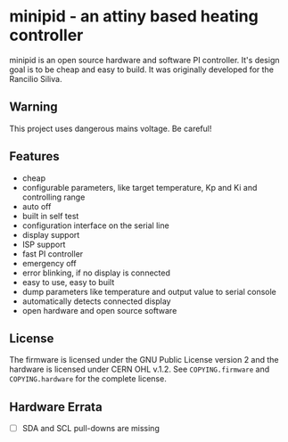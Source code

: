 # minipid - an attiny based heating controller

minipid is an open source hardware and software PI controller. It's design
goal is to be cheap and easy to build. It was originally developed for the
Rancilio Siliva.

## Warning

This project uses dangerous mains voltage. Be careful!

## Features

 * cheap
 * configurable parameters, like target temperature, Kp and Ki and controlling range
 * auto off
 * built in self test
 * configuration interface on the serial line
 * display support
 * ISP support
 * fast PI controller
 * emergency off
 * error blinking, if no display is connected
 * easy to use, easy to built
 * dump parameters like temperature and output value to serial console
 * automatically detects connected display
 * open hardware and open source software

## License

The firmware is licensed under the GNU Public License version 2 and the
hardware is licensed under CERN OHL v.1.2. See `COPYING.firmware` and
`COPYING.hardware` for the complete license.

## Hardware Errata

 - [ ] SDA and SCL pull-downs are missing

